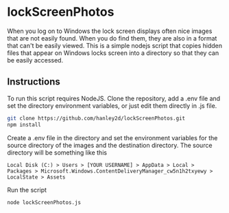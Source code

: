 # lockScreenPhotos

When you log on to Windows the lock screen displays often nice images that are not easily found. When you do find them, they are also in a format that can't be easily viewed.
This is a simple nodejs script that copies hidden files that appear on Windows locks screen into a directory so that they can be easily accessed.

## Instructions

To run this script requires NodeJS. Clone the repository, add a .env file and set the directory environment variables, or just edit them directly in .js file.

```bash
git clone https://github.com/hanley2d/lockScreenPhotos.git
npm install
```

Create a .env file in the directory and set the environment variables for the source directory of the images and the destination directory. The source directory will be something like this

```
Local Disk (C:) > Users > [YOUR USERNAME] > AppData > Local >  Packages > Microsoft.Windows.ContentDeliveryManager_cw5n1h2txyewy > LocalState > Assets
```

Run the script

```bash
node lockScreenPhotos.js
```
